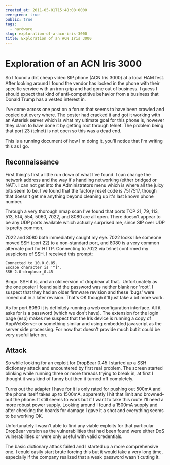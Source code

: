 ```yaml
---
created_at: 2011-05-01T15:48:08+0000
evergreen: true
public: true
tags:
  - hardware
slug: exploration-of-a-acn-iris-3000
title: Exploration of an ACN Iris 3000
---
```


# Exploration of an ACN Iris 3000

So I found a dirt cheap video SIP phone (ACN Iris 3000) at a local HAM fest. After looking around I found the vendor has locked in the phone with their specific service with an iron grip and had gone out of business. I guess I should expect that kind of anti-competitive behavior from a business that Donald Trump has a vested interest in.

I've come across one post on a forum that seems to have been crawled and copied out every where. The poster had cracked it and got it working with an Asterisk server which is what my ultimate goal for this phone is, however they claim to have done it by getting root through telnet. The problem being that port 23 (telnet) is not open so this was a dead end.

This is a running document of how I'm doing it, you'll notice that I'm writing this as I go.

## Reconnaissance

First thing's first a little run down of what I've found. I can change the network address and the way it's handling networking (either bridged or NAT). I can not get into the Administrators menu which is where all the juicy bits seem to be. I've found that the factory reset code is 7517517, though that doesn't get me anything beyond cleaning up it's last known phone number.

Through a very thorough nmap scan I've found that ports TCP 21, 79, 113, 513, 514, 554, 5060, 7022, and 8080 are all open. There doesn't appear to be any UDP ports available which actually surprised me, since SIP over UDP is pretty common.

7022 and 8080 both immediately caught my eye. 7022 looks like someone moved SSH (port 22) to a non-standard port, and 8080 is a very common alternate port for HTTP. Connecting to 7022 via telnet confirmed my suspicions of SSH. I received this prompt:

```console
Connected to 10.0.0.85.
Escape character is '^]'.
SSH-2.0-dropbear_0.45
```

Bingo. SSH it is, and an old version of dropbear at that.  Unfortunately as the one poster I found said the password was neither blank nor 'root'. I suspect that they had an older firmware revision and these 'bugs' were ironed out in a later revision. That's OK though it'll just take a bit more work.

As for port 8080 it is definitely running a web configuration interface. All it asks for is a password (which we don't have). The extension for the login page (esp) makes me suspect that the Iris device is running a copy of AppWebServer or something similar and using embedded javascript as the server side processing. For now that doesn't provide much but it could be very useful later on.

## Attack

So while looking for an exploit for DropBear 0.45 I started up a SSH dictionary attack and encountered by first real problem. The screen started blinking while running three or more threads trying to break in, at first I thought it was kind of funny but then it turned off completely.

Turns out the adapter I have for it is only rated for pushing out 500mA and the phone itself takes up to 1500mA, apparently I hit that limit and browned-out the phone. It still seems to work but if I want to take this route I'll need a more robust power supply. Looking around I found a 1500mA supply and after checking the boards for damage I gave it a shot and everything seems to be working OK.

Unfortunately I wasn't able to find any viable exploits for that particular DropBear version as the vulnerabilities that had been found were either DoS vulnerabilities or were only useful with valid credentials.

The basic dictionary attack failed and I started up a more comprehensive one. I could easily start brute forcing this but it would take a very long time, especially if the company realized that a weak password wasn't cutting it.
